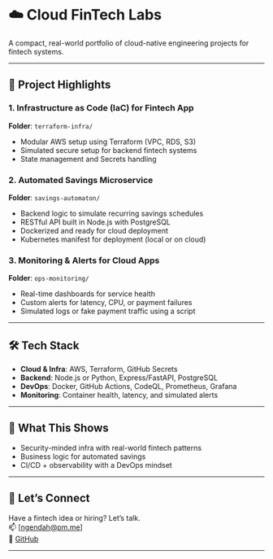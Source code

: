 # ☁️  Cloud FinTech Labs

A compact, real-world portfolio of cloud-native engineering projects for fintech systems.  

---

## 🚀 Project Highlights

### 1. Infrastructure as Code (IaC) for Fintech App
**Folder**: `terraform-infra/`
- Modular AWS setup using Terraform (VPC, RDS, S3)
- Simulated secure setup for backend fintech systems
- State management and Secrets handling

### 2. Automated Savings Microservice
**Folder**: `savings-automaton/`
- Backend logic to simulate recurring savings schedules
- RESTful API built in Node.js with PostgreSQL
- Dockerized and ready for cloud deployment
- Kubernetes manifest for deployment (local or on cloud)

### 3. Monitoring & Alerts for Cloud Apps
**Folder**: `ops-monitoring/`
- Real-time dashboards for service health
- Custom alerts for latency, CPU, or payment failures
- Simulated logs or fake payment traffic using a script

---

## 🛠️ Tech Stack

- **Cloud & Infra**: AWS, Terraform, GitHub Secrets
- **Backend**: Node.js or Python, Express/FastAPI, PostgreSQL
- **DevOps**: Docker, GitHub Actions, CodeQL, Prometheus, Grafana
- **Monitoring**: Container health, latency, and simulated alerts

---

## 📌 What This Shows

- Security-minded infra with real-world fintech patterns
- Business logic for automated savings
- CI/CD + observability with a DevOps mindset

---

## 🤝 Let’s Connect

Have a fintech idea or hiring? Let’s talk.  
📫 [ngendah@pm.me]  
🔗 [GitHub](https://github.com/ngendah)

---


